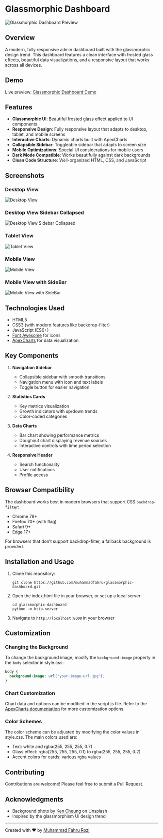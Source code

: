 # Glassmorphic Dashboard

![Glassmorphic Dashboard Preview](https://github.com/MuhammadFahru/glassmorphic-dashboard/blob/main/assets/images/Desktop.png)

## Overview

A modern, fully responsive admin dashboard built with the glassmorphic design trend. This dashboard features a clean interface with frosted glass effects, beautiful data visualizations, and a responsive layout that works across all devices.

## Demo

Live preview: [Glassmorphic Dashboard Demo](https://muhammadfahru.github.io/glassmorphic-dashboard)

## Features

- **Glassmorphic UI**: Beautiful frosted glass effect applied to UI components
- **Responsive Design**: Fully responsive layout that adapts to desktop, tablet, and mobile screens
- **Interactive Charts**: Dynamic charts built with ApexCharts
- **Collapsible Sidebar**: Toggleable sidebar that adapts to screen size
- **Mobile Optimizations**: Special UI considerations for mobile users
- **Dark Mode Compatible**: Works beautifully against dark backgrounds
- **Clean Code Structure**: Well-organized HTML, CSS, and JavaScript

## Screenshots

### Desktop View

![Desktop View](https://github.com/MuhammadFahru/glassmorphic-dashboard/blob/main/assets/images/Desktop.png)

### Desktop View Sidebar Collapsed

![Desktop View Sidebar Collapsed](https://github.com/MuhammadFahru/glassmorphic-dashboard/blob/main/assets/images/Desktop%20Sidebar%20Collapsed.png)

### Tablet View

![Tablet View](https://github.com/MuhammadFahru/glassmorphic-dashboard/blob/main/assets/images/Tablet.png)

### Mobile View

![Mobile View](https://github.com/MuhammadFahru/glassmorphic-dashboard/blob/main/assets/images/Mobile.png)

### Mobile View with SideBar

![Mobile View with SideBar](https://github.com/MuhammadFahru/glassmorphic-dashboard/blob/main/assets/images/Mobile%20Sidebar.png)

## Technologies Used

- HTML5
- CSS3 (with modern features like backdrop-filter)
- JavaScript (ES6+)
- [Font Awesome](https://fontawesome.com/) for icons
- [ApexCharts](https://apexcharts.com/) for data visualization

## Key Components

1. **Navigation Sidebar**

   - Collapsible sidebar with smooth transitions
   - Navigation menu with icon and text labels
   - Toggle button for easier navigation

2. **Statistics Cards**

   - Key metrics visualization
   - Growth indicators with up/down trends
   - Color-coded categories

3. **Data Charts**

   - Bar chart showing performance metrics
   - Doughnut chart displaying revenue sources
   - Interactive controls with time period selection

4. **Responsive Header**
   - Search functionality
   - User notifications
   - Profile access

## Browser Compatibility

The dashboard works best in modern browsers that support CSS `backdrop-filter`:

- Chrome 76+
- Firefox 70+ (with flag)
- Safari 9+
- Edge 17+

For browsers that don't support backdrop-filter, a fallback background is provided.

## Installation and Usage

1. Clone this repository:

   ```
   git clone https://github.com/muhammadfahru/glassmorphic-dashboard.git
   ```

2. Open the index.html file in your browser, or set up a local server:

   ```
   cd glassmorphic-dashboard
   python -m http.server
   ```

3. Navigate to `http://localhost:8000` in your browser

## Customization

### Changing the Background

To change the background image, modify the `background-image` property in the `body` selector in style.css:

```css
body {
  background-image: url("your-image-url.jpg");
}
```

### Chart Customization

Chart data and options can be modified in the script.js file. Refer to the [ApexCharts documentation](https://apexcharts.com/docs/) for more customization options.

### Color Schemes

The color scheme can be adjusted by modifying the color values in style.css. The main colors used are:

- Text: white and rgba(255, 255, 255, 0.7)
- Glass effect: rgba(255, 255, 255, 0.1) to rgba(255, 255, 255, 0.2)
- Accent colors for cards: various rgba values

## Contributing

Contributions are welcome! Please feel free to submit a Pull Request.

## Acknowledgments

- Background photo by [Ken Cheung](https://unsplash.com/photos/tree-on-body-of-water-near-mountains-KonWFWUaAuk) on Unsplash
- Inspired by the glassmorphism UI design trend

---

Created with ❤️ by [Muhammad Fahru Rozi](https://github.com/muhammadfahru)
